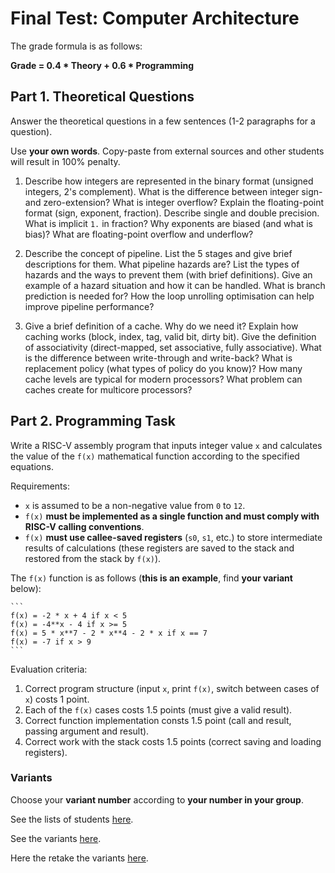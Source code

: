 # Final Test: Computer Architecture

The grade formula is as follows:

__Grade = 0.4 * Theory + 0.6 * Programming__

## Part 1. Theoretical Questions

Answer the theoretical questions in a few sentences (1-2 paragraphs for a question).

Use __your own words__.
Copy-paste from external sources and other students will result in 100% penalty.

1. Describe how integers are represented in the binary format (unsigned integers, 2's complement).
   What is the difference between integer sign- and zero-extension?
   What is integer overflow?
   Explain the floating-point format (sign, exponent, fraction). Describe single and double precision.
   What is implicit `1.` in fraction?  Why exponents are biased (and what is bias)?
   What are floating-point overflow and underflow?

2. Describe the concept of pipeline.
   List the 5 stages and give brief descriptions for them.
   What pipeline hazards are? List the types of hazards and the ways to prevent them (with brief definitions).
   Give an example of a hazard situation and how it can be handled.
   What is branch prediction is needed for?
   How the loop unrolling optimisation can help improve pipeline performance?

3. Give a brief definition of a cache. Why do we need it?
   Explain how caching works (block, index, tag, valid bit, dirty bit).
   Give the definition of associativity (direct-mapped, set associative, fully associative).
   What is the difference between write-through and write-back?
   What is replacement policy (what types of policy do you know)?
   How many cache levels are typical for modern processors?
   What problem can caches create for multicore processors?

## Part 2. Programming Task

Write a RISC-V assembly program that inputs integer value `x` and calculates
the value of the `f(x)` mathematical function according to the specified equations.

Requirements:

* `x` is assumed to be a non-negative value from `0` to `12`.
* `f(x)` __must be implemented as a single function and must comply with RISC-V calling conventions__.
* `f(x)` __must use callee-saved registers__ (`s0`, `s1`, etc.) to store intermediate results of calculations
  (these registers are saved to the stack and restored from the stack by `f(x)`).

The `f(x)` function is as follows (__this is an example__, find __your variant__ below):

    ```
    f(x) = -2 * x + 4 if x < 5
    f(x) = -4**x - 4 if x >= 5
    f(x) = 5 * x**7 - 2 * x**4 - 2 * x if x == 7
    f(x) = -7 if x > 9
    ```

Evaluation criteria:

1. Correct program structure (input `x`, print `f(x)`, switch between cases of `x`) costs 1 point.
2. Each of the `f(x)` cases costs 1.5 points (must give a valid result).
3. Correct function implementation consts 1.5 point (call and result, passing argument and result).
4. Correct work with the stack costs 1.5 points (correct saving and loading registers).

### Variants

Choose your __variant number__ according to __your number in your group__.

See the lists of students [here](
https://docs.google.com/spreadsheets/d/1nj-iDom2phr24SIESSsPhYvFh9nPEcd_dx1wgLftckg/edit?usp=sharing).

See the variants [here](group200.md).

Here the retake the variants [here](group200_retake.md).
